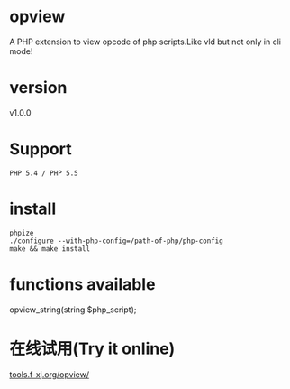 opview
======

A PHP extension to view opcode of php scripts.Like vld but not only in cli mode!

version
======
v1.0.0

Support
======
    PHP 5.4 / PHP 5.5

install
======
    phpize
    ./configure --with-php-config=/path-of-php/php-config
    make && make install

functions available
======
opview_string(string $php_script);


在线试用(Try it online)
======
[tools.f-xj.org/opview/](http://tools.f-xj.org/opview/)
